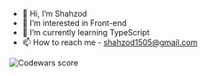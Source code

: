 - 👋 Hi, I’m Shahzod
- 👀 I’m interested in Front-end
- 🌱 I’m currently learning TypeScript
- 📫 How to reach me - shahzod1505@gmail.com 

<img src="https://www.codewars.com/users/ShahzodK/badges/small" alt="Codewars score"/>
